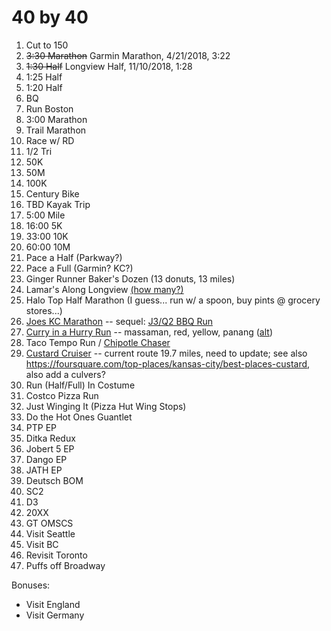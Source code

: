 
# 40 by 40

1. Cut to 150
2. ~~3:30 Marathon~~ Garmin Marathon, 4/21/2018, 3:22
3. ~~1:30 Half~~ Longview Half, 11/10/2018, 1:28
4. 1:25 Half
5. 1:20 Half
6. BQ
7. Run Boston
8. 3:00 Marathon
9. Trail Marathon
10. Race  w/ RD
11. 1/2 Tri
12. 50K
13. 50M
14. 100K
15. Century Bike
16. TBD Kayak Trip
17. 5:00 Mile
18. 16:00 5K
19. 33:00 10K
20. 60:00 10M
21. Pace a Half (Parkway?)
22. Pace a Full (Garmin? KC?)
23. Ginger Runner Baker's Dozen (13 donuts, 13 miles)
24. Lamar's Along Longview [(how many?)](https://www.google.com/maps/dir/LaMar's+Donuts+and+Coffee,+705+SE+Melody+Ln,+Lee's+Summit,+MO+64063/E+109th+St+%26+View+High+Dr,+Kansas+City,+MO+64134/LaMar's+Donuts+and+Coffee,+705+SE+Melody+Ln,+Lee's+Summit,+MO+64063/@38.9095925,-94.4359284,13.71z/data=!4m30!4m29!1m5!1m1!1s0x87c12029f753c907:0x3a2ef51a6b09e3da!2m2!1d-94.362102!2d38.905667!1m15!1m1!1s0x87c0e092b4920703:0x674ce5507f46ea86!2m2!1d-94.4502021!2d38.923904!3m4!1m2!1d-94.4782119!2d38.9078673!3s0x87c0e0ad11e04b3f:0xc77367a8c9560ad6!3m4!1m2!1d-94.4605766!2d38.8894493!3s0x87c0de162c2d4895:0x5fa8db2ef7acc541!1m5!1m1!1s0x87c12029f753c907:0x3a2ef51a6b09e3da!2m2!1d-94.362102!2d38.905667!3e2)
25. Halo Top Half Marathon (I guess... run w/ a spoon, buy pints @ grocery stores...)
26. [Joes KC Marathon](https://www.google.com/maps/dir/Joe's+Kansas+City+Bar-B-Que/Joe's+Kansas+City+Bar-B-Que,+Roe+Avenue,+Leawood,+KS/Joe's+Kansas+City+Bar-B-Que/@38.9482521,-94.6661406,12.25z/data=!4m50!4m49!1m15!1m1!1s0x87c0950aadeaf2a7:0xc8c43d89fedd3f9f!2m2!1d-94.7689803!2d38.9111945!3m4!1m2!1d-94.779428!2d38.8843152!3s0x87c0be2f55972e93:0x6cff9e6aa667fc4b!3m4!1m2!1d-94.7489968!2d38.8996736!3s0x87c095667c895865:0x7b4d9c0c27abbc94!1m25!1m1!1s0x87c0e9f36797683d:0x894ab978f4cc76c3!2m2!1d-94.6393056!2d38.9153235!3m4!1m2!1d-94.5925365!2d38.9264338!3s0x87c0e84f813b5107:0x6466e53412ac78f5!3m4!1m2!1d-94.6052294!2d38.9708604!3s0x87c0e927e068c7a5:0xcd2d6e86ce6e3940!3m4!1m2!1d-94.6023496!2d39.0234378!3s0x87c0efaa908f821b:0x38e490a74b47d9c6!3m4!1m2!1d-94.5882813!2d39.0489712!3s0x87c0efc6b3e6ae41:0xf16ded24f9b4034c!1m5!1m1!1s0x87c0ee3f1759e979:0x154ee193794197f8!2m2!1d-94.6207405!2d39.0444482!3e2) -- sequel: [J3/Q2 BBQ Run](https://www.google.com/maps/dir/Joe's+Kansas+City+Bar-B-Que/Q39+South/Joe's+Kansas+City+Bar-B-Que/Q39+-+Midtown/Joe's+Kansas+City+Bar-B-Que/@38.9779808,-94.6859929,12.25z/data=!4m62!4m61!1m15!1m1!1s0x87c0950aadeaf2a7:0xc8c43d89fedd3f9f!2m2!1d-94.7689803!2d38.9111945!3m4!1m2!1d-94.7449596!2d38.89971!3s0x87c0955d04dd5987:0xd9796bda0b9afe8a!3m4!1m2!1d-94.700391!2d38.9199571!3s0x87c0eaeeae18f315:0x9d44271d73eeefe9!1m10!1m1!1s0x87c0ea562335f9d1:0x97e1c083d73220a6!2m2!1d-94.68575!2d38.928832!3m4!1m2!1d-94.6668755!2d38.9130085!3s0x87c0ea6adfa52e29:0xad8ca47a734a6864!1m20!1m1!1s0x87c0e9f36797683d:0x894ab978f4cc76c3!2m2!1d-94.6393056!2d38.9153235!3m4!1m2!1d-94.5932619!2d38.9167511!3s0x87c0e83827b0af8f:0x6d6aa178bff6f0a!3m4!1m2!1d-94.598724!2d38.9593345!3s0x87c0e8e0aa5c1435:0x804579f6332ce2e2!3m4!1m2!1d-94.6038725!2d38.9891098!3s0x87c0eed7d7d99a67:0x9068d373f664b101!1m5!1m1!1s0x87c0efd167718de7:0x4c64d0cfda5f13ed!2m2!1d-94.598208!2d39.0574149!1m5!1m1!1s0x87c0ee3f1759e979:0x154ee193794197f8!2m2!1d-94.6207405!2d39.0444482!3e2)
27. [Curry in a Hurry Run](https://www.google.com/maps/dir/Thai+Place,+West+87th+Street,+Overland+Park,+KS/Hot+Basil+Thai+Cuisine/Thai+House+Restaurant,+Holmes+Road,+Kansas+City,+MO/Mali+Thai+Bistro,+Southeast+Melody+Lane,+Lee's+Summit,+MO/@38.9393859,-94.598958,12z/data=!4m31!4m30!1m10!1m1!1s0x87c0eb7b79ba7da9:0xea77a5ec4dcff5f2!2m2!1d-94.6948443!2d38.9704759!3m4!1m2!1d-94.6862767!2d38.9129664!3s0x87c0ea601d1084cd:0xc92fdc139501192!1m5!1m1!1s0x87c0ea699f2a6c99:0xe91903c93899d1ba!2m2!1d-94.6731231!2d38.9139158!1m5!1m1!1s0x87c0e88d27f66c07:0x4f2d5cf927558ac7!2m2!1d-94.5830138!2d38.9465816!1m5!1m1!1s0x87c11f86d983b907:0x3bd9180212768102!2m2!1d-94.3618127!2d38.9076613!3e2) -- massaman, red, yellow, panang ([alt](https://www.google.com/maps/dir/Hot+Basil+Thai+Cuisine/Thai+Place,+West+87th+Street,+Overland+Park,+KS/Thai+House+Restaurant,+Holmes+Road,+Kansas+City,+MO/Mali+Thai+Bistro,+Southeast+Melody+Lane,+Lee's+Summit,+MO/@38.9395636,-94.598958,12z/data=!4m31!4m30!1m5!1m1!1s0x87c0ea699f2a6c99:0xe91903c93899d1ba!2m2!1d-94.6731231!2d38.9139158!1m5!1m1!1s0x87c0eb7b79ba7da9:0xea77a5ec4dcff5f2!2m2!1d-94.6948443!2d38.9704759!1m10!1m1!1s0x87c0e88d27f66c07:0x4f2d5cf927558ac7!2m2!1d-94.5830138!2d38.9465816!3m4!1m2!1d-94.4711425!2d38.9219712!3s0x87c0e0b7cc8b5fcb:0x2c234f74f805f4e5!1m5!1m1!1s0x87c11f86d983b907:0x3bd9180212768102!2m2!1d-94.3618127!2d38.9076613!3e2))
28. Taco Tempo Run / [Chipotle Chaser](https://www.google.com/maps/dir/Chipotle+Mexican+Grill,+1716+NW+Chipman+Rd,+Lee's+Summit,+MO+64081/Chipotle+Mexican+Grill,+9205+E+350+Hwy,+Kansas+City,+MO+64133/Chipotle+Mexican+Grill,+12348+US-71,+Grandview,+MO+64030/Chipotle+Mexican+Grill,+Northeast+Columbus+Street,+Lees+Summit,+MO/@38.9436335,-94.4831784,13z/data=!3m1!5s0x87c0e03cc3360ecf:0xe8c76fea868cb620!4m36!4m35!1m5!1m1!1s0x87c0e03d51de9f93:0xcb056a35b5a96d65!2m2!1d-94.408994!2d38.928625!1m10!1m1!1s0x87c0e3fa166eabb3:0x55b85ffdb1d70d3!2m2!1d-94.4744608!2d38.9944759!3m4!1m2!1d-94.5221502!2d38.9470172!3s0x87c0e656096edd27:0x3507962fc3610fe!1m10!1m1!1s0x87c0dd73799d704d:0x4d5594c0d8cce00!2m2!1d-94.5255605!2d38.9020137!3m4!1m2!1d-94.4877951!2d38.9031421!3s0x87c0e756504dadf3:0x2d37ac2ad18d99d7!1m5!1m1!1s0x87c11f9c3a8217a9:0x45790b406d2e411f!2m2!1d-94.3597199!2d38.9213076!3e2)
29. [Custard Cruiser](https://www.google.com/maps/dir/Andy's+Frozen+Custard,+1200+Westport+Rd,+Kansas+City,+MO+64111/Foo's+Fabulous+Frozen+Custard,+Brookside+Plaza,+Kansas+City,+MO/Freddy's+Frozen+Custard+%26+Steakburgers,+East+State+Route+350,+Raytown,+MO/Custard's+Last+Stand,+Missouri+291,+Lee's+Summit,+MO/@38.9816174,-94.5521928,12z/data=!3m1!4b1!4m26!4m25!1m5!1m1!1s0x87c0efccf99eb5a1:0xe68583c29117e2a8!2m2!1d-94.6014995!2d39.050149!1m5!1m1!1s0x87c0ef0faf1d53ff:0x63bf19a985b0b24d!2m2!1d-94.5900889!2d39.0144242!1m5!1m1!1s0x87c0e3e1faa25807:0x68437c5bc74dd1ab!2m2!1d-94.4628346!2d38.9865835!1m5!1m1!1s0x87c11f84417c9463:0x5c2a1c0b8493934!2m2!1d-94.36297!2d38.913154!3e2) -- current route 19.7 miles, need to update; see also https://foursquare.com/top-places/kansas-city/best-places-custard, also add a culvers?
30. Run (Half/Full) In Costume
31. Costco Pizza Run
32. Just Winging It (Pizza Hut Wing Stops)
33. Do the Hot Ones Guantlet
34. PTP EP
35. Ditka Redux
36. Jobert 5 EP
37. Dango EP
38. JATH EP
39. Deutsch BOM
40. SC2
41. D3
42. 20XX
43. GT OMSCS
44. Visit Seattle
45. Visit BC
46. Revisit Toronto
47. Puffs off Broadway

Bonuses:
* Visit England
* Visit Germany
